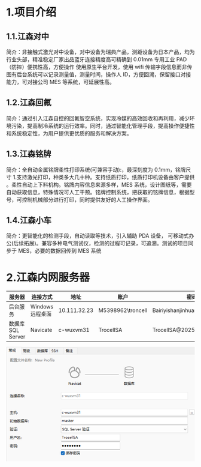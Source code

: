 # 1.项目介绍

## 1.1.江森对中

简介：非接触式激光对中设备，对中设备为瑞典产品，测距设备为日本产品，均为行业头部，精准稳定厂家出品蓝牙连接精度高可精确到 0.01mm 专用工业 PAD（防摔）便携性高，方便操作 使用原生平台开发，使用 wifi 传输字段信息而非传图有后台系统可以记录测量值，测量时间，操作人 ID，方便回溯，保留接口对接能力，可对接公司 MES 等系统，可延展性高。

## 1.2.江森回氟

简介：通过引入江森自控的回氟智空系统，实现冷媒的高效回收和再利用，减少环境污染，提高制冷系统的运行效率。同时，通过智能化管理手段，提高操作便捷性和系统稳定性，为用户提供更优质的服务和解决方案。

## 1.3.江森铭牌

简介：全自动金属铭牌柔性打印系统(可兼容手动):，最深刻度为 0.1mm，铭牌尺寸 1.支持激光打印，种类多大几十种。支持纸质打印，纸质打印机设备由客户提供 。柔性自动上下料机构。铭牌内容信息来源多样，MES 系统，设计图纸等，需要自动获取信息，特殊情况可人工干预。铭牌控制系统，把获取的铭牌信息，根据型号，可控制机械部分进行打印，同时提供友好的人工操作界面。

## 1.4.江森小车

简介：更智能化的检测手段，自动读取等技术，引入辅助 PDA 设备， 可移动式办公(后续拓展)。兼容多种电气测试仪，检测的过程可记录，可追溯。测试的项目同步于 MES，必要的数据回传到 MES 系统

# 2.江森内网服务器

| 服务器            | 连接方式         | 地址         | 账户              | 密码                            |
| ----------------- | ---------------- | ------------ | ----------------- | ------------------------------- |
| 后台服务          | Windows 远程桌面 | 10.111.32.23 | M5398962\troncell | Bairiyishanjinhuangheruhailiu1# |
| 数据库 SQL Server | Navicate         | c-wuxvm31    | TrocellSA         | TrocellSA@2025                  |

![1760413555331](image/README/1760413555331.png)

